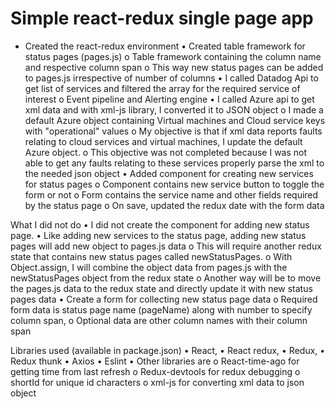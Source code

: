 # Simple react-redux single page app

+ Created the react-redux environment
•	Created table framework for status pages (pages.js)
o	Table framework containing the column name and respective column span
o	This way new status pages can be added to pages.js irrespective of number of columns
•	I called Datadog Api to get list of services and filtered the array for the required service of interest
o	Event pipeline and Alerting engine
•	I called Azure api to get xml data and with xml-js library, I converted it to JSON object
o	I made a default Azure object containing Virtual machines and Cloud service keys with "operational" values
o	My objective is that if xml data reports faults relating to cloud services and virtual machines, I update the default Azure object.
o	This objective was not completed because I was not able to get any faults relating to these services properly parse the xml to the needed json object
•	Added component for creating new services for status pages
o	Component contains new service button to toggle the form or not
o	Form contains the service name and other fields required by the status page
o	On save, updated the redux date with the form data

What I did not do
•	I did not create the component for adding new status page.
•	Like adding new services to the status page, adding new status pages will add new object to pages.js data
o	This will require another redux state that contains new status pages called newStatusPages.
o	 With Object.assign, I will combine the object data from pages.js with the newStatusPages object from the redux state
o	Another way will be to move the pages.js data to the redux state and directly update it with new status pages data
•	Create a form for collecting new status page data
o	Required form data is status page name (pageName) along with number to specify column span,
o	 Optional data are other column names with their column span

Libraries used (available in package.json)
•	React,
•	 React redux,
•	Redux,
•	Redux thunk
•	Axios
•	Eslint
•	Other libraries are
o	React-time-ago for getting time from last refresh
o	Redux-devtools for redux debugging
o	shortId for unique id characters
o	xml-js for converting xml data to json object
		
	
	
	
	
